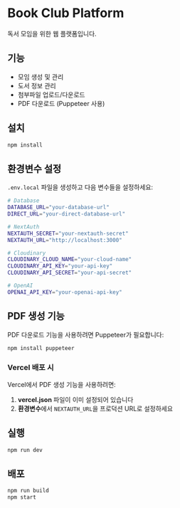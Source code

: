 # Book Club Platform

독서 모임을 위한 웹 플랫폼입니다.

## 기능

- 모임 생성 및 관리
- 도서 정보 관리
- 첨부파일 업로드/다운로드
- PDF 다운로드 (Puppeteer 사용)

## 설치

```bash
npm install
```

## 환경변수 설정

`.env.local` 파일을 생성하고 다음 변수들을 설정하세요:

```bash
# Database
DATABASE_URL="your-database-url"
DIRECT_URL="your-direct-database-url"

# NextAuth
NEXTAUTH_SECRET="your-nextauth-secret"
NEXTAUTH_URL="http://localhost:3000"

# Cloudinary
CLOUDINARY_CLOUD_NAME="your-cloud-name"
CLOUDINARY_API_KEY="your-api-key"
CLOUDINARY_API_SECRET="your-api-secret"

# OpenAI
OPENAI_API_KEY="your-openai-api-key"
```

## PDF 생성 기능

PDF 다운로드 기능을 사용하려면 Puppeteer가 필요합니다:

```bash
npm install puppeteer
```

### Vercel 배포 시

Vercel에서 PDF 생성 기능을 사용하려면:

1. **vercel.json** 파일이 이미 설정되어 있습니다
2. **환경변수**에서 `NEXTAUTH_URL`을 프로덕션 URL로 설정하세요

## 실행

```bash
npm run dev
```

## 배포

```bash
npm run build
npm start
```
